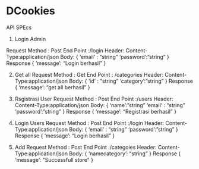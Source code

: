 # DCookies

API SPEcs

1. Login Admin

Request
Method : Post
End Point :/login
Header:
	Content-Type:application/json
Body:
{
	‘email’ : “string”
	‘password’:”string”
}
Response
{
	‘message’: “Login berhasil”
}

2. Get all
Request
Method : Get
End Point : /categories
Header:
	Content-Type:application/json
Body:
{
	‘id’ : “string”
	‘category’:”string”
}
Response
{
	‘message’: “get all berhasil”
}


3. Rsgistrasi User
Request
Method : Post
End Point :/users
Header:
	Content-Type:application/json
Body:
{
	‘name’:”string”
	‘email’ : “string”
	‘password’:”string”
}
Response
{
	‘message’: “Registrasi berhasil”
}

4. Login Users
Request
Method : Post
End Point :/login
Header:
	Content-Type:application/json
Body:
{
	‘email’ : “string”
	‘password’:”string”
}
Response
{
	‘message’: “Login berhasil”
}

5. Add
Request
Method : Post
End Point :/categoies
Header:
	Content-Type:application/json
Body:
{
	‘namecategory’: “string”
}
Response
{
	‘message’: "Successfull store"
}
